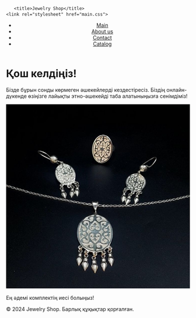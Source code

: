 <html>

<head>

       <title>Jewelry Shop</title>
    <link rel="stylesheet" href="main.css">
</head>
<body>
    <header>
        <nav>
            <ul>
                <li><a href="main.html">Main</a></li>
                <li><a href="about.html">About us</a></li>
                  <li><a href="contact.html">Contact</a></li>
                <li><a href="catalog.html">Catalog</a></li>
            </ul>
        </nav>
    </header>
    <main>
        <div class="hero-section">
            <div class="hero-text">
                <h1>Қош келдіңіз!</h1>
                <p>Бізде бұрын сонды көрмеген әшекейлерді кездестіресіз. Біздің онлайн-дүкенде өзіңізге лайықты этно-әшекейді таба алатыныңызға сенімдіміз!</p>
            </div>
            <div class="hero-image">
                <img src="11.png" alt="Product Image">
                <p class="product-description">Ең әдемі комплектің иесі болыңыз!</p>
            </div>
        </div>
    </main>
    <footer>
        <p>&copy; 2024 Jewelry Shop. Барлық құқықтар қорғалған.</p>
    </footer>
</body>
</html>
